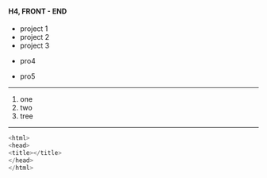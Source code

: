 #### H4, FRONT - END

* project 1 
* project 2 
* project 3 
- pro4
+ pro5
---
1. one
2. two
3. tree
---

```c
<html>
<head>
<title></title>
</head>
</html>
```